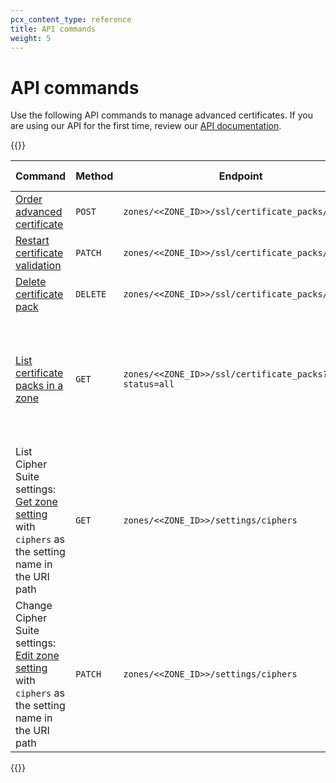 ```yaml
---
pcx_content_type: reference
title: API commands
weight: 5
---
```


# API commands

Use the following API commands to manage advanced certificates. If you are using our API for the first time, review our [API documentation](/fundamentals/api/).

{{<table-wrap>}}

| Command | Method | Endpoint | Additional notes |
| ------- | ------ | -------- | ---------------- |
| [Order advanced certificate](/api/operations/certificate-packs-order-advanced-certificate-manager-certificate-pack) | `POST` | `zones/<<ZONE_ID>>/ssl/certificate_packs/order` |
| [Restart certificate validation](/api/operations/certificate-packs-restart-validation-for-advanced-certificate-manager-certificate-pack) | `PATCH` | `zones/<<ZONE_ID>>/ssl/certificate_packs/<<ID>>` |
| [Delete certificate pack](/api/operations/certificate-packs-delete-advanced-certificate-manager-certificate-pack) | `DELETE` | `zones/<<ZONE_ID>>/ssl/certificate_packs/<<ID>>` |
| [List certificate packs in a zone](/api/operations/certificate-packs-list-certificate-packs) | `GET` | `zones/<<ZONE_ID>>/ssl/certificate_packs?status=all` | This API call returns all certificate packs for a domain (Universal, Custom, and Advanced). |
| List Cipher Suite settings: [Get zone setting](/api/operations/zone-settings-get-single-setting) with `ciphers` as the setting name in the URI path | `GET` | `zones/<<ZONE_ID>>/settings/ciphers` |
| Change Cipher Suite settings: [Edit zone setting](/api/operations/zone-settings-edit-single-setting) with `ciphers` as the setting name in the URI path | `PATCH` | `zones/<<ZONE_ID>>/settings/ciphers` | To restore default settings, send a blank array in the `value` parameter. |

{{</table-wrap>}}